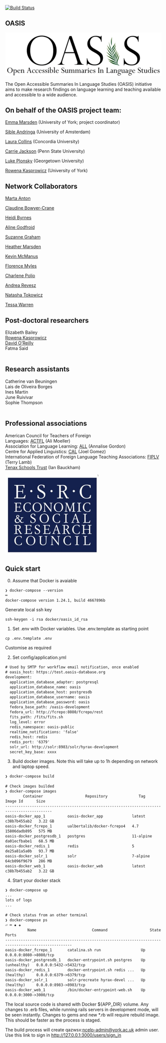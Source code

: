 [![Build Status](https://travis-ci.org/digital-york/oasis.svg?branch=master)](https://travis-ci.org/digital-york/oasis)

## OASIS

![OASIS](app/assets/images/WhiteBckG_BiggerWords.png)

The Open Accessible Summaries In Language Studies (OASIS) initiative aims to make research findings on language learning and teaching available and accessible to a wide audience.


## On behalf of the OASIS project team:

<p><a target="_blank" href="https://www.york.ac.uk/education/our-staff/academic/emma-marsden/">Emma Marsden</a> (University of York; project coordinator)</p>
<p><a target="_blank" href="http://www.uva.nl/profiel/a/n/s.j.andringa/s.j.andringa.html">Sible Andringa</a> (University of Amsterdam)</p>
<p><a target="_blank" href="http://www.concordia.ca/artsci/education/faculty.html?fpid%3Dlaura-collins">Laura Collins</a> (Concordia University)</p>
<p><a target="_blank" href="http://cls.psu.edu/people/cnj1">Carrie Jackson</a> (Penn State University)</p>
<p><a target="_blank" href="https://lukeplonsky.wordpress.com/">Luke Plonsky</a> (Georgetown University)</p>
<p><a target="_blank" href="http://digitalcreativity.ac.uk/people/dr-rowena-kasprowicz">Rowena Kasprowicz</a> (University of York)</p>
 
## Network Collaborators

<p><a target="_blank" href="https://liberalarts.iupui.edu/directory/bio/manton">Marta Anton</a></p>
<p><a target="_blank" href="https://www.york.ac.uk/education/our-staff/academic/claudine-bowyer-crane/">Claudine Bowyer-Crane</a></p>
<p><a target="_blank" href="https://german.georgetown.edu/story/1242751814140.html">Heidi Byrnes</a></p>
<p><a target="_blank" href="http://sls.msu.edu/people/core-faculty/aline-godfroid/">Aline Godfroid</a></p>
<p><a target="_blank" href="https://www.reading.ac.uk/education/about/staff/s-j-graham.aspx">Suzanne Graham</a></p>
<p><a target="_blank" href="https://www.york.ac.uk/language/people/academic-research/heather-marsden/">Heather Marsden</a></p>
<p><a target="_blank" href="http://aplng.la.psu.edu/people/kzm197">Kevin McManus</a></p>
<p><a target="_blank" href="https://www1.essex.ac.uk/langling/staff/profile.aspx?ID=2332">Florence Myles</a></p>
<p><a target="_blank" href="http://polio.msu.domains/">Charlene Polio</a></p>
<p><a target="_blank" href="https://iris.ucl.ac.uk/iris/browse/profile?upi=AREVE24">Andrea Revesz</a></p>
<p><a target="_blank" href="https://psychology.pitt.edu/people/natasha-tokowicz-phd">Natasha Tokowicz</a></p>
<p><a target="_blank" href="http://www.pitt.edu/~tessa/">Tessa Warren</a></p>

## Post-doctoral researchers 
 
Elizabeth Bailey<br/>
<a href="http://digitalcreativity.ac.uk/people/dr-rowena-kasprowicz">Rowena Kasprowicz</a><br/>
<a href="https://www.york.ac.uk/education/research/progress/david-oreilly/#tab-1">David O’Reilly</a><br/>
Fatma Said<br/><br/> 

## Research assistants

Catherine van Beuningen<br/>
Lais de Oliveira Borges<br/>
Ines Martin<br/>
June Ruivivar<br/>
Sophie Thompson<br/><br/>

## Professional associations

American Council for Teachers of Foreign<br/>
Languages: <a href="https://www.actfl.org/">ACTFL</a> (Ali Moeller)<br/>
Association for Language Learning: <a href="https://www.all-languages.org.uk/">ALL</a> (Annalise Gordon)<br/>
Centre for Applied Linguistics: <a href="http://www.cal.org/">CAL</a> (Joel Gomez)<br/>
International Federation of Foreign Language Teaching Associations: <a href="https://fiplv.com/">FIPLV</a> (Terry Lamb)<br/>
<a href="https://www.tenaxschoolstrust.co.uk/">Tenax Schools Trust</a> (Ian Bauckham)<br/>

![](app/assets/images/ESRC-logo-300x258.jpg)

## Quick start
0. Assume that Docker is avaiable
```
❯ docker-compose --version                                                                 ═
docker-compose version 1.24.1, build 4667896b
```
Generate local ssh key
```
ssh-keygen -i rsa docker/oasis_id_rsa
```

1. Set .env with Docker variables. Use .env.template as starting point
```
cp .env.template .env
```
Customise as required

2. Set config/application.yml
```
# Used by SMTP for workflow email notification, once enabled
# oasis_host: https://test.oasis-database.org
development:
  application_database_adapter: postgresql
  application_database_name: oasis
  application_database_host: postgresdb
  application_database_username: oasis
  application_database_password: oasis
  fedora_base_path: /oasis-development
  fedora_url: http://fcrepo:8080/fcrepo/rest
  fits_path: /fits/fits.sh
  log_level: error
  redis_namespace: oasis-public
  realtime_notifications: 'false'
  redis_host: redis
  redis_port: '6379'
  solr_url: http://solr:8983/solr/hyrax-development
  secret_key_base: xxxx
```
3. Build docker images. Note this will take up to 1h depending on network and laptop speed.
```
❯ docker-compose build

# Check images builded
❯ docker-compose images
        Container                   Repository              Tag        Image Id      Size  
-------------------------------------------------------------------------------------------
oasis-docker_app_1          oasis-docker_app             latest      c38b7b455ab2   3.22 GB
oasis-docker_fcrepo_1       ualbertalib/docker-fcrepo4   4.7         15806dadb895   575 MB 
oasis-docker_postgresdb_1   postgres                     11-alpine   da01ecfbabe1   68.5 MB
oasis-docker_redis_1        redis                        5           de25a81a5a0b   93.7 MB
oasis-docker_solr_1         solr                         7-alpine    64cb096f9679   286 MB 
oasis-docker_web_1          oasis-docker_web             latest      c38b7b455ab2   3.22 GB
```
4. Start your docker stack
```
❯ docker-compose up
...
lots of logs
...

# Check status from an other terminal
❯ docker-compose ps                                                                  ⏎ ═ ✹ ✚
          Name                         Command                   State                Ports         
----------------------------------------------------------------------------------------------------
oasis-docker_fcrepo_1       catalina.sh run                  Up               0.0.0.0:8080->8080/tcp
oasis-docker_postgresdb_1   docker-entrypoint.sh postgres    Up (unhealthy)   0.0.0.0:5432->5432/tcp
oasis-docker_redis_1        docker-entrypoint.sh redis ...   Up (healthy)     0.0.0.0:6379->6379/tcp
oasis-docker_solr_1         solr-precreate hyrax-devel ...   Up (healthy)     0.0.0.0:8983->8983/tcp
oasis-docker_web_1          /bin/docker-entrypoint-web.sh    Up               0.0.0.0:3000->3000/tcp
```

The local source code is shared with Docker ${APP_DIR} volume. Any changes to .erb files, while running rails servers  in development mode, will be seen instantly. Changes to gems and new *.rb will require rebuild image. This should be faster as the process is staged.   

The build process will create qazwsx:ncelp-admin@york.ac.uk admin user. Use this link to sign in http://127.0.0.1:3000/users/sign_in